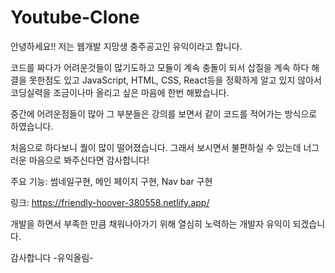 # Youtube-Clone 

안녕하세요!! 저는 웹개발 지망생 충주공고인 유익이라고 합니다. 

코드를 짜다가 어려운것들이 많기도하고 모듈이 계속 충돌이 되서 삽질을 계속 하다 해결을 못한점도 있고 JavaScript, HTML, CSS, React등을 정확하게 알고 있지 않아서 코딩실력을 조금이나마 올리고 싶은 마음에 한번 해봤습니다. 

중간에 어려운점들이 많아 그 부분들은 강의를 보면서 같이 코드를 적어가는 방식으로 하였습니다.

처음으로 하다보니 퀄이 많이 떨어졌습니다. 그래서 보시면서 불편하실 수 있는데 너그러운 마음으로 봐주신다면 감사합니다!

주요 기능: 썸네일구현, 메인 페이지 구현, Nav bar 구현

링크: https://friendly-hoover-380558.netlify.app/

개발을 하면서 부족한 만큼 채워나아가기 위해 열심히 노력하는 개발자 유익이 되겠습니다.

감사합니다
-유익올림-
